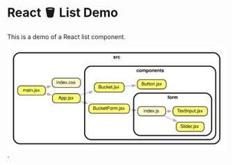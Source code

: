 # React 🪣 List Demo

This is a demo of a React list component.

![dependency graph 🉐](./dependency-graph.svg).
